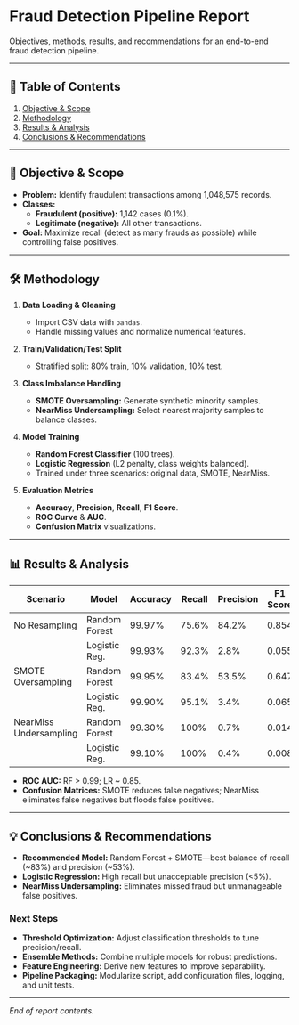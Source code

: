 # Fraud Detection Pipeline Report

Objectives, methods, results, and recommendations for an end-to-end fraud detection pipeline.

---

## 📑 Table of Contents

1. [Objective & Scope](#objective--scope)
2. [Methodology](#methodology)
3. [Results & Analysis](#results--analysis)
4. [Conclusions & Recommendations](#conclusions--recommendations)

---

## 🧐 Objective & Scope

- **Problem:** Identify fraudulent transactions among 1,048,575 records.
- **Classes:**
  - **Fraudulent (positive):** 1,142 cases (0.1%).
  - **Legitimate (negative):** All other transactions.
- **Goal:** Maximize recall (detect as many frauds as possible) while controlling false positives.

---

## 🛠️ Methodology

1. **Data Loading & Cleaning**
   - Import CSV data with `pandas`.
   - Handle missing values and normalize numerical features.

2. **Train/Validation/Test Split**
   - Stratified split: 80% train, 10% validation, 10% test.

3. **Class Imbalance Handling**
   - **SMOTE Oversampling:** Generate synthetic minority samples.
   - **NearMiss Undersampling:** Select nearest majority samples to balance classes.

4. **Model Training**
   - **Random Forest Classifier** (100 trees).
   - **Logistic Regression** (L2 penalty, class weights balanced).
   - Trained under three scenarios: original data, SMOTE, NearMiss.

5. **Evaluation Metrics**
   - **Accuracy**, **Precision**, **Recall**, **F1 Score**.
   - **ROC Curve** & **AUC**.
   - **Confusion Matrix** visualizations.

---

## 📊 Results & Analysis

| Scenario             | Model             | Accuracy | Recall  | Precision | F1 Score |
|----------------------|-------------------|----------|---------|-----------|----------|
| No Resampling        | Random Forest     | 99.97%   | 75.6%   | 84.2%     | 0.854    |
|                      | Logistic Reg.     | 99.93%   | 92.3%   | 2.8%      | 0.055    |
| SMOTE Oversampling   | Random Forest     | 99.95%   | 83.4%   | 53.5%     | 0.647    |
|                      | Logistic Reg.     | 99.90%   | 95.1%   | 3.4%      | 0.065    |
| NearMiss Undersampling | Random Forest   | 99.30%   | 100%    | 0.7%      | 0.014    |
|                      | Logistic Reg.     | 99.10%   | 100%    | 0.4%      | 0.008    |

- **ROC AUC:** RF > 0.99; LR ~ 0.85.
- **Confusion Matrices:** SMOTE reduces false negatives; NearMiss eliminates false negatives but floods false positives.

---

## 💡 Conclusions & Recommendations

- **Recommended Model:** Random Forest + SMOTE—best balance of recall (~83%) and precision (~53%).
- **Logistic Regression:** High recall but unacceptable precision (<5%).
- **NearMiss Undersampling:** Eliminates missed fraud but unmanageable false positives.

### Next Steps

- **Threshold Optimization:** Adjust classification thresholds to tune precision/recall.
- **Ensemble Methods:** Combine multiple models for robust predictions.
- **Feature Engineering:** Derive new features to improve separability.
- **Pipeline Packaging:** Modularize script, add configuration files, logging, and unit tests.

---

_End of report contents._

